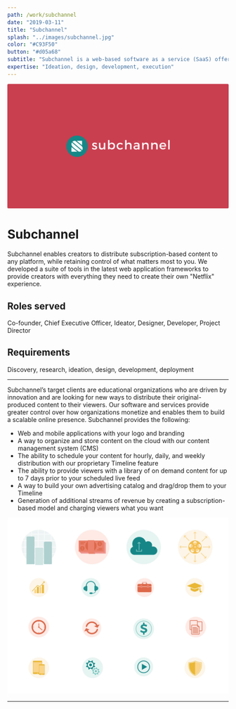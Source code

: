 ```yaml
---
path: /work/subchannel
date: "2019-03-11"
title: "Subchannel"
splash: "../images/subchannel.jpg"
color: "#C93F50"
button: "#d05a68"
subtitle: "Subchannel is a web-based software as a service (SaaS) offering that enables creators to launch their own video-streaming service and create cashflows from subscription models. The mission is to empower creators to partner in long term, sustainable broadcast businesses that enriches the world."
expertise: "Ideation, design, development, execution"
---
```


<img alt="Subchannel" src="../images/subchannel-splash.png">

# Subchannel

Subchannel enables creators to distribute subscription-based content to any platform, while retaining control of what matters most to you. We developed a suite of tools in the latest web application frameworks to provide creators with everything they need to create their own "Netflix" experience.

## Roles served

Co-founder, Chief Executive Officer, Ideator, Designer, Developer, Project Director

## Requirements

Discovery, research, ideation, design, development, deployment

---

Subchannel’s target clients are educational organizations who are driven by innovation and are looking for new ways to distribute their original-produced content to their viewers. Our software and services provide greater control over how organizations monetize and enables them to build a scalable online presence. Subchannel provides the following:

- Web and mobile applications with your logo and branding
- A way to organize and store content on the cloud with our content management system (CMS)
- The ability to schedule your content for hourly, daily, and weekly distribution with our proprietary Timeline feature
- The ability to provide viewers with a library of on demand content for up to 7 days prior to your scheduled live feed
- A way to build your own advertising catalog and drag/drop them to your Timeline
- Generation of additional streams of revenue by creating a subscription-based model and charging viewers what you want

<img alt="Subchannel" src="../images/subchannel-section.jpg">

---
